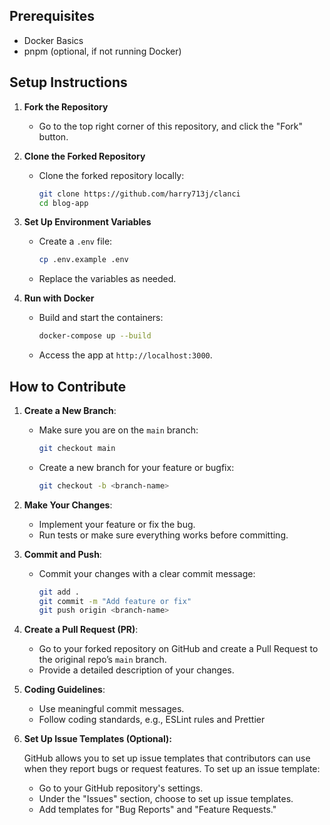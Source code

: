 ## Prerequisites

- Docker Basics
- pnpm (optional, if not running Docker)

## Setup Instructions

1. **Fork the Repository**

   - Go to the top right corner of this repository, and click the "Fork" button.

2. **Clone the Forked Repository**

   - Clone the forked repository locally:
     ```bash
     git clone https://github.com/harry713j/clanci
     cd blog-app
     ```

3. **Set Up Environment Variables**

   - Create a `.env` file:
     ```bash
     cp .env.example .env
     ```
   - Replace the variables as needed.

4. **Run with Docker**
   - Build and start the containers:
     ```bash
     docker-compose up --build
     ```
   - Access the app at `http://localhost:3000`.

## How to Contribute

1. **Create a New Branch**:

   - Make sure you are on the `main` branch:
     ```bash
     git checkout main
     ```
   - Create a new branch for your feature or bugfix:
     ```bash
     git checkout -b <branch-name>
     ```

2. **Make Your Changes**:

   - Implement your feature or fix the bug.
   - Run tests or make sure everything works before committing.

3. **Commit and Push**:

   - Commit your changes with a clear commit message:
     ```bash
     git add .
     git commit -m "Add feature or fix"
     git push origin <branch-name>
     ```

4. **Create a Pull Request (PR)**:

   - Go to your forked repository on GitHub and create a Pull Request to the original repo’s `main` branch.
   - Provide a detailed description of your changes.

5. **Coding Guidelines**:

   - Use meaningful commit messages.
   - Follow coding standards, e.g., ESLint rules and Prettier

6. **Set Up Issue Templates (Optional):**

   GitHub allows you to set up issue templates that contributors can use when they report bugs or request features. To set up an issue template:

   - Go to your GitHub repository's settings.
   - Under the "Issues" section, choose to set up issue templates.
   - Add templates for "Bug Reports" and "Feature Requests."
